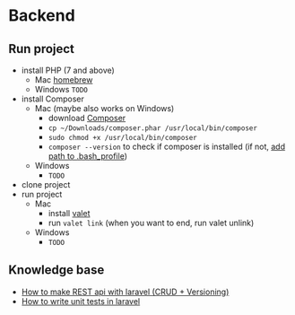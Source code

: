 # Backend

## Run project

- install PHP (7 and above)
    -  Mac [homebrew](https://formulae.brew.sh/formula/php)
    - Windows `TODO`
- install Composer
    - Mac (maybe also works on Windows)
        - download [Composer](https://getcomposer.org/composer.phar)
        - `cp ~/Downloads/composer.phar /usr/local/bin/composer`
        - `sudo chmod +x /usr/local/bin/composer`
        - `composer --version` to check if composer is installed (if not, [add path to .bash_profile](https://stackoverflow.com/questions/25373188/laravel-installation-how-to-place-the-composer-vendor-bin-directory-in-your))
    - Windows
        - `TODO`
- clone project
- run project
    - Mac
        - install [valet](https://laravel.com/docs/6.x/valet)
        - run `valet link` (when you want to end, run valet unlink)
    - Windows
        - `TODO`

## Knowledge base

- [How to make REST api with laravel (CRUD + Versioning)](https://www.youtube.com/playlist?list=PL41lfR-6DnOppiHXkPKZ2tT1WBIjIufVs)
- [How to write unit tests in laravel](https://www.youtube.com/watch?v=RJ_iXzdSpT0&t=1269s)
